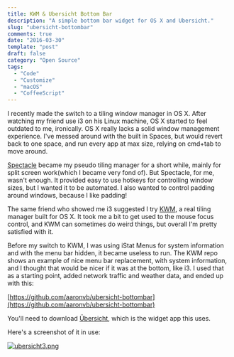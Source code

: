 ```yaml
---
title: KWM & Ubersicht Bottom Bar
description: "A simple bottom bar widget for OS X and Ubersicht."
slug: "ubersicht-bottombar"
comments: true
date: "2016-03-30"
template: "post"
draft: false
category: "Open Source"
tags:
  - "Code"
  - "Customize"
  - "macOS"
  - "CoffeeScript"
---
```


I recently made the switch to a tiling window manager in OS X. After watching my  friend use i3 on his Linux machine, OS X started to feel outdated to me, ironically. OS X really lacks a solid window management experience. I've messed around with the built in Spaces, but would revert back to one space, and run every app at max size, relying on cmd+tab to move around.

[Spectacle](https://github.com/eczarny/spectacle) became my pseudo tiling manager for a short while, mainly for split screen work(which I became very fond of). But Spectacle, for me, wasn't enough. It provided easy to use hotkeys for controlling window sizes, but I wanted it to be automated. I also wanted to control padding around windows, because I like padding!

The same friend who showed me i3 suggested I try [KWM](https://github.com/koekeishiya/kwm), a real tiling manager built for OS X. It took me a bit to get used to the mouse focus control, and KWM can sometimes do weird things, but overall I'm pretty satisfied with it.

Before my switch to KWM, I was using iStat Menus for system information and with the menu bar hidden, it became useless to run. The KWM repo shows an example of  nice menu bar replacement, with system information, and I thought that would be nicer if it was at the bottom, like i3. I used that as a starting point, added network traffic and weather data, and ended up with this:

[https://github.com/aaronvb/ubersicht-bottombar](https://github.com/aaronvb/ubersicht-bottombar)

You'll need to download [Übersicht](http://tracesof.net/uebersicht/), which is the widget app this uses.

Here's a screenshot of it in use:

[![ubersicht3.png](/media/ubersicht3.png)](/media/ubersicht3.png)
